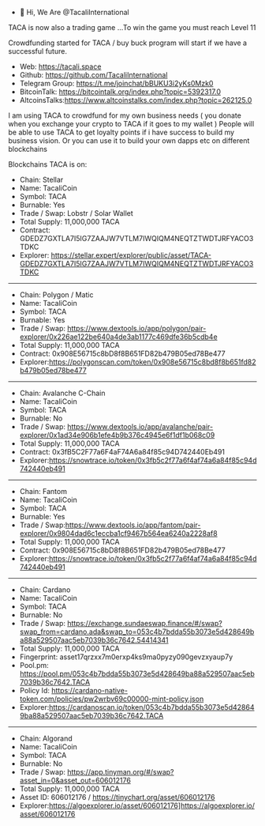 - 👋 Hi, We Are @TacaliInternational

TACA is now also a trading game ...To win the game you must reach Level 11

Crowdfunding started for TACA / buy buck program will start if we have a successful future.

- Web: https://tacali.space
- Github: https://github.com/TacaliInternational
- Telegram Group: https://t.me/joinchat/bBUKU3i2yKs0Mzk0
- BitcoinTalk: https://bitcointalk.org/index.php?topic=5392317.0
- AltcoinsTalks:https://www.altcoinstalks.com/index.php?topic=262125.0




I am using TACA to crowdfund for my own business needs ( you donate when you exchange your crypto to TACA if it goes to my wallet )
People will be able to use TACA to get loyalty points if i have success to build my business vision. 
Or you can use it to build your own dapps etc on different blockchains

Blockchains TACA is on:

- Chain: Stellar
- Name: TacaliCoin
- Symbol: TACA
- Burnable: Yes
- Trade / Swap: Lobstr / Solar Wallet
- Total Supply: 11,000,000 TACA
- Contract: GDEDZ7GXTLA7I5IG7ZAAJW7VTLM7IWQIQM4NEQTZTWDTJRFYACO3TDKC
- Explorer: https://stellar.expert/explorer/public/asset/TACA-GDEDZ7GXTLA7I5IG7ZAAJW7VTLM7IWQIQM4NEQTZTWDTJRFYACO3TDKC
--------------------------------------------------------------------------------

- Chain: Polygon / Matic
- Name: TacaliCoin
- Symbol: TACA
- Burnable: Yes
- Trade / Swap: https://www.dextools.io/app/polygon/pair-explorer/0x226ae122be640a4de3ab1177c469dfe36b5cdb4e
- Total Supply: 11,000,000 TACA
- Contract: 0x908E56715c8bD8f8B651FD82b479B05ed78Be477
- Explorer:https://polygonscan.com/token/0x908e56715c8bd8f8b651fd82b479b05ed78be477
--------------------------------------------------------------------------------

- Chain: Avalanche C-Chain
- Name: TacaliCoin
- Symbol: TACA
- Burnable: No
- Trade / Swap: https://www.dextools.io/app/avalanche/pair-explorer/0x1ad34e906b1efe4b9b376c4945e6f1df1b068c09
- Total Supply: 11,000,000 TACA
- Contract: 0x3fB5C2F77a6F4aF74A6a84f85c94D742440Eb491
- Explorer:https://snowtrace.io/token/0x3fb5c2f77a6f4af74a6a84f85c94d742440eb491
--------------------------------------------------------------------------------

- Chain: Fantom
- Name: TacaliCoin
- Symbol: TACA
- Burnable: Yes
- Trade / Swap:https://www.dextools.io/app/fantom/pair-explorer/0x9804dad6c1eccba1cf9467b564ea6240a2228af8
- Total Supply: 11,000,000 TACA
- Contract: 0x908E56715c8bD8f8B651FD82b479B05ed78Be477
- Explorer:https://snowtrace.io/token/0x3fb5c2f77a6f4af74a6a84f85c94d742440eb491
--------------------------------------------------------------------------------

- Chain: Cardano
- Name: TacaliCoin
- Symbol: TACA
- Burnable: No
- Trade / Swap: https://exchange.sundaeswap.finance/#/swap?swap_from=cardano.ada&swap_to=053c4b7bdda55b3073e5d428649ba88a529507aac5eb7039b36c7642.54414341
- Total Supply: 11,000,000 TACA
- Fingerprint: asset17qrzxx7m0erxp4ks9ma0pyzy090gevzxyaup7y
- Pool.pm: https://pool.pm/053c4b7bdda55b3073e5d428649ba88a529507aac5eb7039b36c7642.TACA
- Policy Id: https://cardano-native-token.com/policies/pw2wrbv69c00000-mint-policy.json
- Explorer:https://cardanoscan.io/token/053c4b7bdda55b3073e5d428649ba88a529507aac5eb7039b36c7642.TACA
--------------------------------------------------------------------------------

- Chain: Algorand
- Name: TacaliCoin
- Symbol: TACA
- Burnable: No
- Trade / Swap: https://app.tinyman.org/#/swap?asset_in=0&asset_out=606012176
- Total Supply: 11,000,000 TACA
- Asset ID: 606012176 / https://tinychart.org/asset/606012176
- Explorer:https://algoexplorer.io/asset/606012176]https://algoexplorer.io/asset/606012176




<!---
TacaliInternational/TacaliInternational is a ✨ special ✨ repository because its `README.md` (this file) appears on your GitHub profile.
You can click the Preview link to take a look at your changes.
--->
